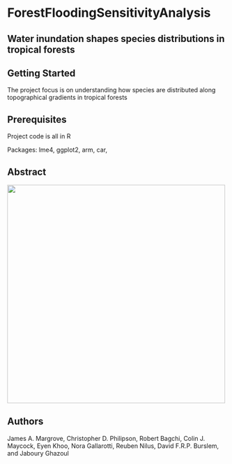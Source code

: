 
<h1>ForestFloodingSensitivityAnalysis</h1>
<h2>Water inundation shapes species distributions in tropical forests<h2>

  
<h2> Getting Started </h2>
<p>The project focus is on understanding how species are distributed along topographical gradients in tropical forests </p>

<h2>Prerequisites</h2>
<p>Project code is all in R</p>
<p>Packages: lme4, ggplot2, arm, car, </p>

<h2>Abstract</h2>
<p></p>

<img src="https://s3-eu-west-1.amazonaws.com/james.margrove/ForestFloodingReadMe/Figure1.png" width="500" />

<h2> Authors</h2>
<p>James A. Margrove, Christopher D. Philipson, Robert Bagchi, Colin J. Maycock, Eyen Khoo, Nora Gallarotti, Reuben Nilus, David F.R.P. Burslem, and Jaboury Ghazoul </p>
